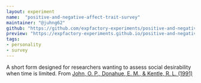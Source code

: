 ```yaml
---
layout: experiment
name:  "positive-and-negative-affect-trait-survey"
maintainer: "@juhng62"
github: "https://github.com/expfactory-experiments/positive-and-negative-affect-trait-survey"
preview: "https://expfactory-experiments.github.io/positive-and-negative-affect-trait-survey"
tags:
- personality
- survey
---
```


A short form designed for researchers wanting to assess social desirability when time is limited. From [John, O. P., Donahue, E. M., & Kentle, R. L. (1991)](https://doi.org/10.1037/t07550-000)
